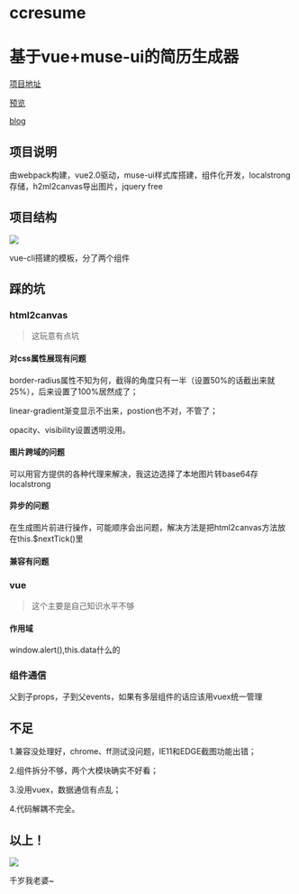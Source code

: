 # ccresume

# 基于vue+muse-ui的简历生成器

[项目地址](https://github.com/ccchangkong/ccresume)


[预览](https://ccchangkong.github.io/ccresume/)

[blog](http://www.vastskycc.com/?id=26)

## 项目说明

由webpack构建，vue2.0驱动，muse-ui样式库搭建，组件化开发，localstrong存储，h2ml2canvas导出图片，jquery free

## 项目结构

![](http://ww2.sinaimg.cn/large/6c7bfb12gw1fa47kk0cucj204i0k2gm9.jpg)

vue-cli搭建的模板，分了两个组件

## 踩的坑

### html2canvas

> 这玩意有点坑

#### 对css属性展现有问题

border-radius属性不知为何，截得的角度只有一半（设置50%的话截出来就25%），后来设置了100%居然成了；

linear-gradient渐变显示不出来，postion也不对，不管了；

opacity、visibility设置透明没用。

#### 图片跨域的问题

可以用官方提供的各种代理来解决，我这边选择了本地图片转base64存localstrong

#### 异步的问题

在生成图片前进行操作，可能顺序会出问题，解决方法是把html2canvas方法放在this.$nextTick()里

#### 兼容有问题

### vue

> 这个主要是自己知识水平不够

#### 作用域

window.alert(),this.data什么的

### 组件通信

父到子props，子到父events，如果有多层组件的话应该用vuex统一管理

## 不足

1.兼容没处理好，chrome、ff测试没问题，IE11和EDGE截图功能出错；

2.组件拆分不够，两个大模块确实不好看；

3.没用vuex，数据通信有点乱；

4.代码解耦不完全。

## 以上！

![](http://ww2.sinaimg.cn/large/6c7bfb12gw1fa4gzhxz2pj2050050mx9.jpg)

千岁我老婆~